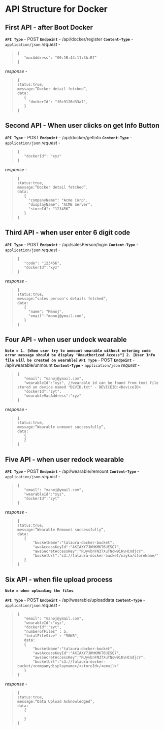 # API Structure for Docker

## First API - after Boot Docker
**```API Type```** - POST
**```Endpoint```** - /api/docker/register
**```Content-Type```** - `application/json`
*request* -
>     {
>        "macAddress": "00:1B:44:11:3A:B7"
>     }
 

*response* -
>     {
>     status:true,
>     message:”Docker detail fetched”,
>     data:
>        {
>          "dockerId": "f6c9126d33a7",
>        }
>     } 


## Second API - When user clicks on get Info Button
**```API Type```** - POST
**```Endpoint```** - /api/docker/getInfo
**```Content-Type```** - `application/json`
*request* -
>     {
>        "dockerId": "xyz"
>     } 

*response* -
>     {
>     status:true,
>     message:”Docker detail fetched”,
>     data:
>        {
>          "companyName": "Acme Corp",
>          "displayName": "ACME Server",
>          "storeId": "123456”
>        }
>     } 



## Third API - when user enter 6 digit code
**```API Type```** - POST
**```Endpoint```** - /api/salesPerson/login
**```Content-Type```** - `application/json`
*request* -
>     {
>        "code": "123456",
>        "dockerId":"xyz"
>     } 


*response* -
>     {
>     status:true,
>     message:”sales person's details fetched”,
>     data:
>        {
>          "name": "Manoj",
>          "email":"manoj@ymail.com",
>        }
>     } 


## Four API - when user undock wearable
**``Note = 1. [When user try to unmount wearable without entering code error message should be display "Unauthorized Access"]
2. [User Info file will be created on wearable]``** 
**```API Type```** - POST
**```Endpoint```** - /api/wearable/unmount
**```Content-Type```** - `application/json`
*request* -
>     {
>        "email": "manoj@ymail.com",
>        "wearableId":"xyz", //wearable id can be found from text file stored on device named "DEVID.txt" - DEVICEID:<DeviceID>
>        "dockerId":"zyt",
>        "wearableMacAddress":"xyz"
>     } 


*response* -
>     {
>     status:true,
>     message:”Wearable unmount successfully”,
>     data:
>        {
>        }
>     } 


## Five API - when user redock wearable

**```API Type```** - POST
**```Endpoint```** - /api/wearable/remount
**```Content-Type```** - `application/json`
*request* -
>     {
>        "email": "manoj@ymail.com",
>        "wearableId":"xyz",
>        "dockerId":"zyt"
>     } 


*response* -
>     {
>     status:true,
>     message:”Wearable Remount successfully”,
>     data:
>        {
>            "bucketName":"talaura-docker-bucket",
>            "awsAccessKeyId":"AKIAXY7JWHKMKT6UESQ7",
>            "awsSecretAccessKey":"RUyvbnFN37XuTNqw9iKvHCndjcY",
>            "bucketUrl":"s3://talaura-docker-bucket/nayka/storeName/"
>        }
>     } 


## Six API - when file upload process 

**``Note = when uploading the files ``** 

**```API Type```** - POST
**```Endpoint```** - /api/wearable/uploaddata
**```Content-Type```** - `application/json`
*request* -
>     {
>        "email": "manoj@ymail.com",
>        "wearableId":"xyz",
>        "dockerId":"zyt",
>        "numberofFiles" : 5,
>        "totalFileSize" : "50KB",
>        data:
>        {
>            "bucketName":"talaura-docker-bucket",
>            "awsAccessKeyId":"AKIAXY7JWHKMKT6UESQ7",
>            "awsSecretAccessKey":"RUyvbnFN37XuTNqw9iKvHCndjcY",
>            "bucketUrl":"s3://talaura-docker-bucket/<companydisplayname>/<storeId>/<email>"
>        }
>     } 


*response* -
>     {
>     status:true,
>     message:”Data Upload Acknowledged”,
>     data:
>        {
>         
>        }
>     } 
